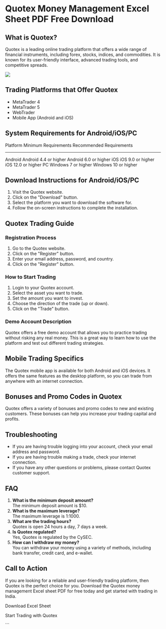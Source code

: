 # Quotex Money Management Excel Sheet PDF Free Download

## What is Quotex?

Quotex is a leading online trading platform that offers a wide range of
financial instruments, including forex, stocks, indices, and
commodities. It is known for its user-friendly interface, advanced
trading tools, and competitive spreads.

[![](https://static.quotex.io/files/4_en/300_250.jpg)](https://traff.sbs/brokerqxlid)

## Trading Platforms that Offer Quotex

-   MetaTrader 4
-   MetaTrader 5
-   WebTrader
-   Mobile App (Android and iOS)

## System Requirements for Android/iOS/PC

  Platform   Minimum Requirements    Recommended Requirements
  ---------- ----------------------- --------------------------
  Android    Android 4.4 or higher   Android 6.0 or higher
  iOS        iOS 9.0 or higher       iOS 12.0 or higher
  PC         Windows 7 or higher     Windows 10 or higher

## Download Instructions for Android/iOS/PC

1.  Visit the Quotex website.
2.  Click on the "Download" button.
3.  Select the platform you want to download the software for.
4.  Follow the on-screen instructions to complete the installation.

## Quotex Trading Guide

### Registration Process

1.  Go to the Quotex website.
2.  Click on the "Register" button.
3.  Enter your email address, password, and country.
4.  Click on the "Register" button.

### How to Start Trading

1.  Login to your Quotex account.
2.  Select the asset you want to trade.
3.  Set the amount you want to invest.
4.  Choose the direction of the trade (up or down).
5.  Click on the "Trade" button.

### Demo Account Description

Quotex offers a free demo account that allows you to practice trading
without risking any real money. This is a great way to learn how to use
the platform and test out different trading strategies.

## Mobile Trading Specifics

The Quotex mobile app is available for both Android and iOS devices. It
offers the same features as the desktop platform, so you can trade from
anywhere with an internet connection.

## Bonuses and Promo Codes in Quotex

Quotex offers a variety of bonuses and promo codes to new and existing
customers. These bonuses can help you increase your trading capital and
profits.

## Troubleshooting

-   If you are having trouble logging into your account, check your
    email address and password.
-   If you are having trouble making a trade, check your internet
    connection.
-   If you have any other questions or problems, please contact Quotex
    customer support.

## FAQ

1.  **What is the minimum deposit amount?**\
    The minimum deposit amount is \$10.
2.  **What is the maximum leverage?**\
    The maximum leverage is 1:1000.
3.  **What are the trading hours?**\
    Quotex is open 24 hours a day, 7 days a week.
4.  **Is Quotex regulated?**\
    Yes, Quotex is regulated by the CySEC.
5.  **How can I withdraw my money?**\
    You can withdraw your money using a variety of methods, including
    bank transfer, credit card, and e-wallet.

## Call to Action

If you are looking for a reliable and user-friendly trading platform,
then Quotex is the perfect choice for you. Download the Quotex money
management Excel sheet PDF for free today and get started with trading
in India.

Download Excel Sheet

Start Trading with Quotex

\`\`\`

